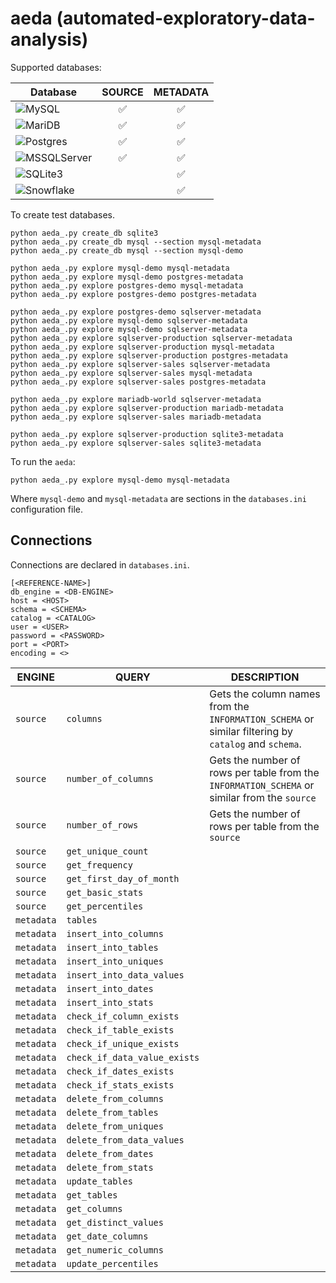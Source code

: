 # aeda (automated-exploratory-data-analysis)

Supported databases:

| Database | SOURCE | METADATA |
| --- |:---:|:---:|
| <img alt="MySQL" src="https://img.shields.io/badge/MySQL-SOURCE_/_METADATA-green?logo=mysql"/> | :white_check_mark: | :white_check_mark: |
| <img alt="MariDB" src="https://img.shields.io/badge/MariaDB-SOURCE_/_METADATA-green?logo=mariadb"/> | :white_check_mark: | :white_check_mark: |
| <img alt="Postgres" src="https://img.shields.io/badge/Postgres-SOURCE_/_METADATA-green?logo=postgresql"/> | :white_check_mark: | :white_check_mark: |
| <img alt="MSSQLServer" src="https://img.shields.io/badge/MS_SQL_Server-SOURCE_/_METADATA-green"/> | :white_check_mark: | :white_check_mark: |
| <img alt="SQLite3" src="https://img.shields.io/badge/SQLite3-METADATA-green?logo=sqlite"/> | | :white_check_mark: |
| <img alt="Snowflake" src="https://img.shields.io/badge/Snowflake-METADATA-green?logo=snowflake"/> | | :white_check_mark: |


To create test databases.
```
python aeda_.py create_db sqlite3
python aeda_.py create_db mysql --section mysql-metadata
python aeda_.py create_db mysql --section mysql-demo

python aeda_.py explore mysql-demo mysql-metadata
python aeda_.py explore mysql-demo postgres-metadata
python aeda_.py explore postgres-demo mysql-metadata
python aeda_.py explore postgres-demo postgres-metadata

python aeda_.py explore postgres-demo sqlserver-metadata
python aeda_.py explore mysql-demo sqlserver-metadata
python aeda_.py explore mysql-demo sqlserver-metadata
python aeda_.py explore sqlserver-production sqlserver-metadata
python aeda_.py explore sqlserver-production mysql-metadata
python aeda_.py explore sqlserver-production postgres-metadata
python aeda_.py explore sqlserver-sales sqlserver-metadata
python aeda_.py explore sqlserver-sales mysql-metadata
python aeda_.py explore sqlserver-sales postgres-metadata

python aeda_.py explore mariadb-world sqlserver-metadata
python aeda_.py explore sqlserver-production mariadb-metadata
python aeda_.py explore sqlserver-sales mariadb-metadata

python aeda_.py explore sqlserver-production sqlite3-metadata
python aeda_.py explore sqlserver-sales sqlite3-metadata
```

To run the `aeda`:
```
python aeda_.py explore mysql-demo mysql-metadata
```

Where `mysql-demo` and `mysql-metadata` are sections in the `databases.ini` configuration file.

## Connections

Connections are declared in `databases.ini`.

```
[<REFERENCE-NAME>]
db_engine = <DB-ENGINE>
host = <HOST>
schema = <SCHEMA>
catalog = <CATALOG>
user = <USER>
password = <PASSWORD>
port = <PORT>
encoding = <>
```

| ENGINE | QUERY | DESCRIPTION |
| --- | --- | --- |
| `source` | `columns` | Gets the column names from the `INFORMATION_SCHEMA` or similar filtering by `catalog` and `schema`.|
| `source` | `number_of_columns` | Gets the number of rows per table from the `INFORMATION_SCHEMA` or similar from the `source` |
| `source` | `number_of_rows` | Gets the number of rows per table from the `source` |
| `source` | `get_unique_count` | |
| `source` | `get_frequency` | |
| `source` | `get_first_day_of_month` | |
| `source` | `get_basic_stats` | |
| `source` | `get_percentiles` | |
| `metadata` | `tables` | |
| `metadata` | `insert_into_columns` | |
| `metadata` | `insert_into_tables` | |
| `metadata` | `insert_into_uniques` | |
| `metadata` | `insert_into_data_values` | |
| `metadata` | `insert_into_dates` | |
| `metadata` | `insert_into_stats` | |
| `metadata` | `check_if_column_exists` | |
| `metadata` | `check_if_table_exists` | |
| `metadata` | `check_if_unique_exists` | |
| `metadata` | `check_if_data_value_exists` | |
| `metadata` | `check_if_dates_exists` | |
| `metadata` | `check_if_stats_exists` | |
| `metadata` | `delete_from_columns` | |
| `metadata` | `delete_from_tables` | |
| `metadata` | `delete_from_uniques` | |
| `metadata` | `delete_from_data_values` | |
| `metadata` | `delete_from_dates` | |
| `metadata` | `delete_from_stats` | |
| `metadata` | `update_tables` | |
| `metadata` | `get_tables` | |
| `metadata` | `get_columns` | |
| `metadata` | `get_distinct_values` | |
| `metadata` | `get_date_columns` | |
| `metadata` | `get_numeric_columns` | |
| `metadata` | `update_percentiles` | |